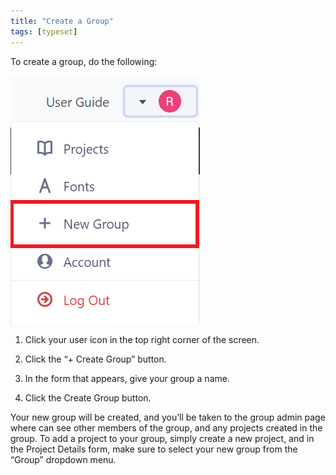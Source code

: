 ```yaml
---
title: "Create a Group"
tags: [typeset]
---
```

 
<html><body><section data-type="chapter" class="hsecchapter" data-hederis-type="hsecchapter" id="create-group" data-pi-attrs="id: create-group; data-tags: typeset;" role="doc-chapter" data-tags="typeset" data-author-name=" " data-book-title=" " title="Create a Group"><p class="hblkp" data-hederis-type="hblkp" id="ptvcZjA5j">To create a group, do the following:</p><img data-hederis-type="hblkimg" class="hblkimg" id="ptPJX7uke" src="/images/creategroup.png" data-img-src="/images/creategroup.png"/><ol class="hwprnumlist" data-hederis-type="hwprnumlist" id="pM2oy7kYX"><li class="hblkoli" data-hederis-type="hblkoli" id="lihzhNeOPY"><p class="hblkoli" data-hederis-type="hblklip" id="pAzgte0YE">Click your user icon in the top right corner of the screen.</p></li><li class="hblkoli" data-hederis-type="hblkoli" id="licMrxHdOT"><p class="hblkoli" data-hederis-type="hblklip" id="pEvzq1Usq">Click the &#8220;+ Create Group&#8221; button.</p></li><li class="hblkoli" data-hederis-type="hblkoli" id="liYMIuXSqA"><p class="hblkoli" data-hederis-type="hblklip" id="pNvDr8W9y">In the form that appears, give your group a name.</p></li><li class="hblkoli" data-hederis-type="hblkoli" id="liT1GcJRnu"><p class="hblkoli" data-hederis-type="hblklip" id="pmn6Q7cqk">Click the Create Group button.</p></li></ol><p class="hblkp" data-hederis-type="hblkp" id="ptikLlGR0">Your new group will be created, and you&#8217;ll be taken to the group admin page where can see other members of the group, and any projects created in the group. To add a project to your group, simply create a new project, and in the Project Details form, make sure to select your new group from the &#8220;Group&#8221; dropdown menu. </p><p class="hblkp" data-hederis-type="hblkp" id="pmEEfXPQ7"><a href="{% link _docs/intro-groups.md %}" class="hspana" data-hederis-type="hspana" id="p9gMHgrgm"/></p></section></body></html>
